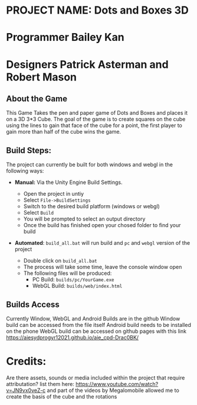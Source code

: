 # PROJECT NAME: Dots and Boxes 3D
# Programmer Bailey Kan
# Designers Patrick Asterman and Robert Mason

## About the Game
This Game Takes the pen and paper game of Dots and Boxes and places it
on a 3D 3*3 Cube. The goal of the game is to create squares on the cube using
the lines to gain that face of the cube for a point, the first player to gain
more than half of the cube wins the game.


## Build Steps:
The project can currently be built for both windows and webgl in the following ways:

* **Manual:** Via the Unity Engine Build Settings.
  * Open the project in untiy
  * Select `File->BuildSettings`
  * Switch to the desired build platform (windows or webgl)
  * Select `Build`
  * You will be prompted to select an output directory
  * Once the build has finished open your chosed folder to find your build

* **Automated**: `build_all.bat` will run build and `pc` and `webgl` version of the project
  * Double click on `build_all.bat`
  * The process will take some time, leave the console window open
  * The following files will be produced:
    * PC Build: `builds/pc/YourGame.exe` 
    * WebGL Build: `builds/web/index.html`

## Builds Access
Currently Window, WebGL and Android Builds are in the github
Window build can be accessed from the file itself
Android build needs to be installed on the phone
WebGL build can be accessed on github pages with this link
https://aiesydprogyr12021.github.io/aie_cpd-Drac0BK/

# Credits:
 Are there assets, sounds or media included within the project that require attributation? list them here:
 https://www.youtube.com/watch?v=JN9vx0veZ-c and part of the videos by Megalomobile allowed me
 to create the basis of the cube and the rotations
 